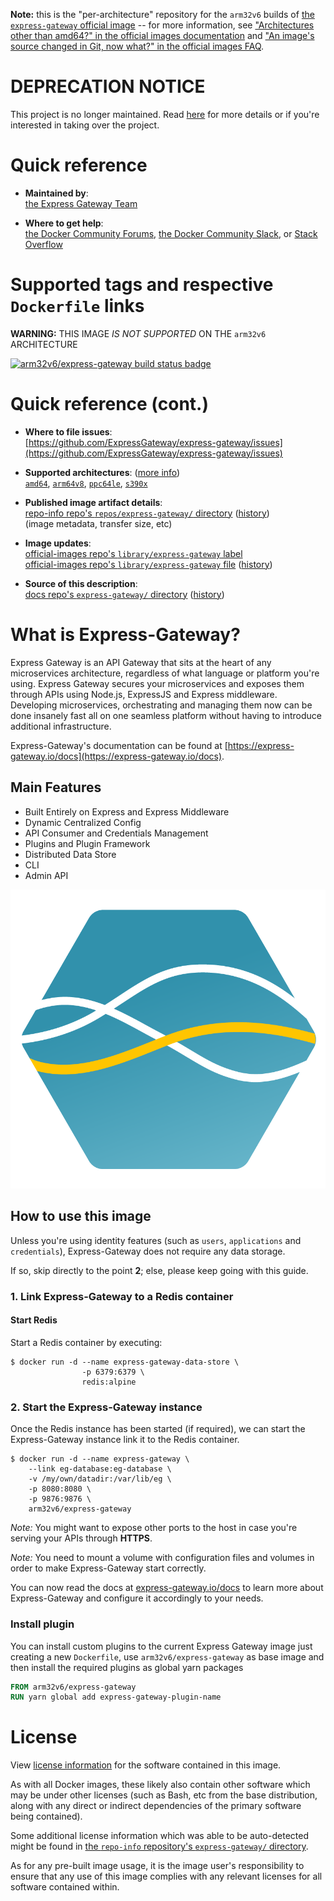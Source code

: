 <!--

********************************************************************************

WARNING:

    DO NOT EDIT "express-gateway/README.md"

    IT IS AUTO-GENERATED

    (from the other files in "express-gateway/" combined with a set of templates)

********************************************************************************

-->

**Note:** this is the "per-architecture" repository for the `arm32v6` builds of [the `express-gateway` official image](https://hub.docker.com/_/express-gateway) -- for more information, see ["Architectures other than amd64?" in the official images documentation](https://github.com/docker-library/official-images#architectures-other-than-amd64) and ["An image's source changed in Git, now what?" in the official images FAQ](https://github.com/docker-library/faq#an-images-source-changed-in-git-now-what).

# **DEPRECATION NOTICE**

This project is no longer maintained. Read [here](https://github.com/ExpressGateway/express-gateway/issues/1011#issuecomment-748354599) for more details or if you're interested in taking over the project.

# Quick reference

-	**Maintained by**:  
	[the Express Gateway Team](https://github.com/ExpressGateway/express-gateway)

-	**Where to get help**:  
	[the Docker Community Forums](https://forums.docker.com/), [the Docker Community Slack](https://dockr.ly/slack), or [Stack Overflow](https://stackoverflow.com/search?tab=newest&q=docker)

# Supported tags and respective `Dockerfile` links

**WARNING:** THIS IMAGE *IS NOT SUPPORTED* ON THE `arm32v6` ARCHITECTURE

[![arm32v6/express-gateway build status badge](https://img.shields.io/jenkins/s/https/doi-janky.infosiftr.net/job/multiarch/job/arm32v6/job/express-gateway.svg?label=arm32v6/express-gateway%20%20build%20job)](https://doi-janky.infosiftr.net/job/multiarch/job/arm32v6/job/express-gateway/)

# Quick reference (cont.)

-	**Where to file issues**:  
	[https://github.com/ExpressGateway/express-gateway/issues](https://github.com/ExpressGateway/express-gateway/issues)

-	**Supported architectures**: ([more info](https://github.com/docker-library/official-images#architectures-other-than-amd64))  
	[`amd64`](https://hub.docker.com/r/amd64/express-gateway/), [`arm64v8`](https://hub.docker.com/r/arm64v8/express-gateway/), [`ppc64le`](https://hub.docker.com/r/ppc64le/express-gateway/), [`s390x`](https://hub.docker.com/r/s390x/express-gateway/)

-	**Published image artifact details**:  
	[repo-info repo's `repos/express-gateway/` directory](https://github.com/docker-library/repo-info/blob/master/repos/express-gateway) ([history](https://github.com/docker-library/repo-info/commits/master/repos/express-gateway))  
	(image metadata, transfer size, etc)

-	**Image updates**:  
	[official-images repo's `library/express-gateway` label](https://github.com/docker-library/official-images/issues?q=label%3Alibrary%2Fexpress-gateway)  
	[official-images repo's `library/express-gateway` file](https://github.com/docker-library/official-images/blob/master/library/express-gateway) ([history](https://github.com/docker-library/official-images/commits/master/library/express-gateway))

-	**Source of this description**:  
	[docs repo's `express-gateway/` directory](https://github.com/docker-library/docs/tree/master/express-gateway) ([history](https://github.com/docker-library/docs/commits/master/express-gateway))

# What is Express-Gateway?

Express Gateway is an API Gateway that sits at the heart of any microservices architecture, regardless of what language or platform you're using. Express Gateway secures your microservices and exposes them through APIs using Node.js, ExpressJS and Express middleware. Developing microservices, orchestrating and managing them now can be done insanely fast all on one seamless platform without having to introduce additional infrastructure.

Express-Gateway's documentation can be found at [https://express-gateway.io/docs](https://express-gateway.io/docs).

## Main Features

-	Built Entirely on Express and Express Middleware
-	Dynamic Centralized Config
-	API Consumer and Credentials Management
-	Plugins and Plugin Framework
-	Distributed Data Store
-	CLI
-	Admin API

![logo](https://raw.githubusercontent.com/docker-library/docs/8ee4b026326a61ab0ccf22634eacbbbfbfaaf678/express-gateway/logo.png)

## How to use this image

Unless you're using identity features (such as `users`, `applications` and `credentials`), Express-Gateway does not require any data storage.

If so, skip directly to the point **2**; else, please keep going with this guide.

### 1. Link Express-Gateway to a Redis container

#### Start Redis

Start a Redis container by executing:

```shell
$ docker run -d --name express-gateway-data-store \
                -p 6379:6379 \
                redis:alpine
```

### 2. Start the Express-Gateway instance

Once the Redis instance has been started (if required), we can start the Express-Gateway instance link it to the Redis container.

```shell
$ docker run -d --name express-gateway \
    --link eg-database:eg-database \
    -v /my/own/datadir:/var/lib/eg \
    -p 8080:8080 \
    -p 9876:9876 \
    arm32v6/express-gateway
```

*Note:* You might want to expose other ports to the host in case you're serving your APIs through **HTTPS**.

*Note:* You need to mount a volume with configuration files and volumes in order to make Express-Gateway start correctly.

You can now read the docs at [express-gateway.io/docs](http://express-gateway.io/docs) to learn more about Express-Gateway and configure it accordingly to your needs.

### Install plugin

You can install custom plugins to the current Express Gateway image just creating a new `Dockerfile`, use `arm32v6/express-gateway` as base image and then install the required plugins as global yarn packages

```dockerfile
FROM arm32v6/express-gateway
RUN yarn global add express-gateway-plugin-name
```

# License

View [license information](https://github.com/ExpressGateway/express-gateway/blob/master/LICENSE) for the software contained in this image.

As with all Docker images, these likely also contain other software which may be under other licenses (such as Bash, etc from the base distribution, along with any direct or indirect dependencies of the primary software being contained).

Some additional license information which was able to be auto-detected might be found in [the `repo-info` repository's `express-gateway/` directory](https://github.com/docker-library/repo-info/tree/master/repos/express-gateway).

As for any pre-built image usage, it is the image user's responsibility to ensure that any use of this image complies with any relevant licenses for all software contained within.
